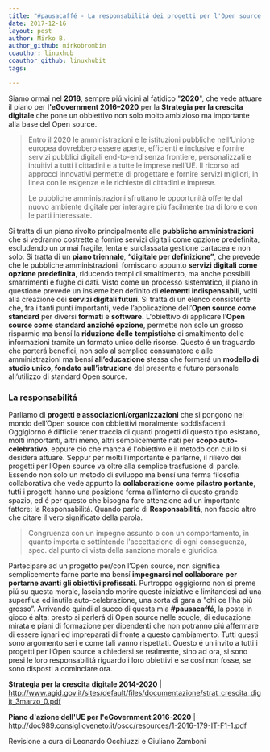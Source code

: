```yaml
---
title: "#pausacaffé - La responsabilitá dei progetti per l'Open source per un mondo digitale"
date: 2017-12-16
layout: post
author: Mirko B.
author_github: mirkobrombin
coauthor: linuxhub
coauthor_github: linuxhubit
tags:

---
```

<p><span>Siamo ormai nel <strong>2018</strong>, sempre piú vicini al fatidico "<strong>2020</strong>", che vede attuare il piano per <strong>l'eGovernment 2016–2020</strong> per la <strong>Strategia per la crescita digitale</strong> che pone un obbiettivo non solo molto ambizioso ma importante alla base del Open source.</span></p><blockquote><p><span>Entro il 2020 le amministrazioni e le istituzioni pubbliche nell’Unione europea dovrebbero essere aperte, efficienti e inclusive e fornire servizi pubblici digitali end-to-end senza frontiere, personalizzati e intuitivi a tutti i cittadini e a tutte le imprese nell’UE. Il ricorso ad approcci innovativi permette di progettare e fornire servizi migliori, in linea con le esigenze e le richieste di cittadini e imprese. </span></p><p><span>Le pubbliche amministrazioni sfruttano le opportunità offerte dal nuovo ambiente digitale per interagire più facilmente tra di loro e con le parti interessate.</span></p></blockquote><p><span>Si tratta di un piano rivolto principalmente alle <strong>pubbliche amministrazioni</strong> che si vedranno costrette a fornire servizi digitali come opzione predefinita, escludendo un ormai fragile, lenta e surclassata gestione cartacea e non solo.</span> <span>Si tratta di un <strong>piano triennale</strong>, <strong>“digitale per definizione”</strong>, che prevede che le pubbliche amministrazioni&nbsp; forniscano appunto <strong>servizi digitali come opzione predefinita</strong>, riducendo tempi di smaltimento, ma anche possibili smarrimenti e fughe di dati. </span> <span>Visto come un processo sistematico, il piano in questione prevede un insieme ben definito di <strong>elementi indispensabili</strong>, volti alla creazione dei <strong>servizi digitali futuri</strong>. Si tratta di un elenco consistente che, fra i tanti punti importanti, vede l’applicazione dell’<strong>Open source come standard</strong> per diversi <strong>formati</strong> e <strong>software.</strong></span> <span>L'obiettivo di applicare l’<strong>Open source come standard anziché opzione</strong>, permette non solo un grosso risparmio ma bensí la <strong>riduzione</strong> <strong>delle</strong> <strong>tempistiche</strong> di smaltimento delle informazioni tramite un formato unico delle risorse. Questo é un traguardo che porterá benefici, non solo al semplice consumatore e alle amministrazioni ma bensí <strong>all’educazione</strong> stessa che formerá un <strong>modello di studio unico, fondato sull’istruzione</strong> del presente e futuro personale all’utilizzo di standard Open source.</span></p><h3><span>La responsabilitá</span></h3><p><span>Parliamo di <strong>progetti e associazioni/organizzazioni</strong> che si pongono nel mondo dell’Open source con obbiettivi moralmente soddisfacenti.</span> <span>Oggigiorno é difficile tener traccia di quanti progetti di questo tipo esistano, molti importanti, altri meno, altri semplicemente nati per <strong>scopo </strong><strong>auto-celebrativo</strong>, eppure ció che manca é l'obiettivo e il metodo con cui lo si desidera attuare.</span> <span>Seppur per molti l’importante é parlarne, il rilievo dei progetti per l’Open source va oltre alla semplice trasfusione di parole. Essendo non solo un metodo di sviluppo ma bensí una ferma filosofia collaborativa che vede appunto la <strong>collaborazione come pilastro portante</strong>, tutti i progetti hanno una posizione ferma all’interno di questo grande spazio, ed é per questo che bisogna fare attenzione ad un importante fattore: la Responsabilitá.</span> <span>Quando parlo di <strong>Responsabilitá</strong>, non faccio altro che citare il vero significato della parola.</span></p><blockquote><p>Congruenza con un impegno assunto o con un comportamento, in quanto importa e sottintende l'accettazione di ogni conseguenza, spec. dal punto di vista della sanzione morale e giuridica.</p></blockquote><p><span>Partecipare ad un progetto per/con l’Open source, non significa semplicemente farne parte ma bensí <strong>impegnarsi nel collaborare per portarne avanti gli obiettivi prefissati</strong>. Purtroppo oggigiorno non si preme piú su questa morale, lasciando morire queste iniziative e limitandosi ad una superflua ed inutile auto-celebrazione, una sorta di gara a "chi ce l'ha più grosso”.</span> <span>Arrivando quindi al succo di questa mia <strong>#pausacaffé</strong>, la posta in gioco é alta: presto si parlerá di Open source nelle scuole, di educazione mirata e piani di formazione per dipendenti che non potranno piú affermare di essere ignari ed impreparati di fronte a questo cambiamento. Tutti questi sono argomento seri e come tali vanno rispettati.</span> <span>Questo é un invito a tutti i progetti per l’Open source a chiedersi se realmente, sino ad ora, si sono presi le loro responsabilitá riguardo i loro obiettivi e se cosí non fosse, se sono disposti a cominciare ora.</span></p><p><strong>Strategia per la crescita digitale 2014-2020</strong> | <a href="http://www.agid.gov.it/sites/default/files/documentazione/strat_crescita_digit_3marzo_0.pdf">http://www.agid.gov.it/sites/default/files/documentazione/strat_crescita_digit_3marzo_0.pdf</a></p><p><strong>Piano d'azione dell'UE per l'eGovernment 2016-2020</strong> | <a href="http://doc989.consiglioveneto.it/oscc/resources/1-2016-179-IT-F1-1.pdf">http://doc989.consiglioveneto.it/oscc/resources/1-2016-179-IT-F1-1.pdf</a></p><p>Revisione a cura di Leonardo Occhiuzzi e Giuliano Zamboni</p>
